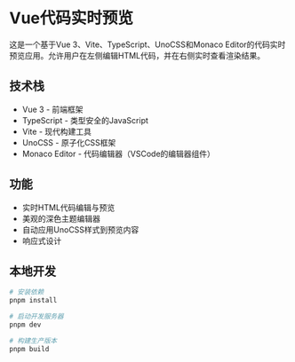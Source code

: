 # Vue代码实时预览

这是一个基于Vue 3、Vite、TypeScript、UnoCSS和Monaco Editor的代码实时预览应用。允许用户在左侧编辑HTML代码，并在右侧实时查看渲染结果。

## 技术栈

- Vue 3 - 前端框架
- TypeScript - 类型安全的JavaScript
- Vite - 现代构建工具
- UnoCSS - 原子化CSS框架
- Monaco Editor - 代码编辑器（VSCode的编辑器组件）

## 功能

- 实时HTML代码编辑与预览
- 美观的深色主题编辑器
- 自动应用UnoCSS样式到预览内容
- 响应式设计

## 本地开发

```bash
# 安装依赖
pnpm install

# 启动开发服务器
pnpm dev

# 构建生产版本
pnpm build
```
